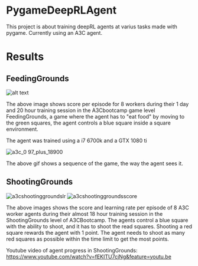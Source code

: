 # PygameDeepRLAgent
This project is about training deepRL agents at varius tasks made with pygame. Currently using an A3C agent.

# Results
## FeedingGrounds
![alt text](https://user-images.githubusercontent.com/29259118/29706944-cc96acae-8983-11e7-9b85-ffa41f7a8fae.PNG)

The above image shows score per episode for 8 workers during their 1 day and 20 hour training session in the A3Cbootcamp game level FeedingGrounds, a game where the agent has to "eat food" by moving to the green squares, the agent controls a blue square inside a square environment.

The agent was trained using a i7 6700k and a GTX 1080 ti

![a3c_0 97_plus_18900](https://user-images.githubusercontent.com/29259118/29707286-0f5ffc24-8985-11e7-8b04-76d363726d85.gif)

The above gif shows a sequence of the game, the way the agent sees it.

## ShootingGrounds
![a3cshootinggroundslr](https://user-images.githubusercontent.com/29259118/30173297-77c11ccc-93f7-11e7-87f6-fc83e60e3070.PNG)
![a3cshootinggroundsscore](https://user-images.githubusercontent.com/29259118/29883477-beb05af0-8db0-11e7-8080-269f952695ac.PNG)

The above images shows the score and learning rate per episode of 8 A3C worker agents during their almost 18 hour training session in the ShootingGrounds level of A3CBootcamp. The agents control a blue square with the ability to shoot, and it has to shoot the read squares. Shooting a red square rewards the agent with 1 point. The agent needs to shoot as many red squares as possible within the time limit to get the most points.

Youtube video of agent progress in ShootingGrounds:
https://www.youtube.com/watch?v=fEKITU7cjNg&feature=youtu.be
